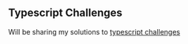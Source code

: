 ## Typescript Challenges

Will be sharing my solutions to [typescript challenges](https://github.com/type-challenges/type-challenges)
